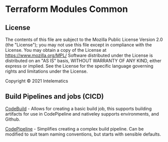 # Terraform Modules Common
## License
The contents of this file are subject to the Mozilla Public License Version 2.0 (the "License"); you may not use this file except in compliance with the License. You may obtain a copy of the License at https://www.mozilla.org/MPL/
Software distributed under the License is distributed on an "AS IS" basis, WITHOUT WARRANTY OF ANY KIND, either express or implied. See the License for the specific language governing rights and limitations under the License.

Copyright © 2021 Intelematics

## Build Pipelines and jobs (CICD)
[CodeBuild](codebuild/README.md) - Allows for creating a basic build job, this supports building artifacts for use in CodePipeline and nativeley supports environments, and Github.

[CodePipeline](codepipeline/README.md) - Simplifies creating a complex build pipeline.  Can be modified to suit team naming conventions, but starts with sensible defaults. 

